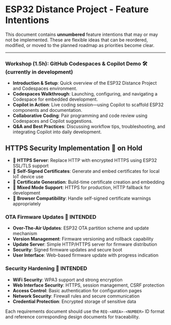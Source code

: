 # ESP32 Distance Project - Feature Intentions

This document contains **unnumbered** feature intentions that may or may not be implemented. These are flexible ideas that can be reordered, modified, or moved to the planned roadmap as priorities become clear.

---

### Workshop (1.5h): GitHub Codespaces & Copilot Demo 🛠️ **(currently in development)**

- **Introduction & Setup**: Quick overview of the ESP32 Distance Project and Codespaces environment.
- **Codespaces Walkthrough**: Launching, configuring, and navigating a Codespace for embedded development.
- **Copilot in Action**: Live coding session—using Copilot to scaffold ESP32 components and documentation.
- **Collaborative Coding**: Pair programming and code review using Codespaces and Copilot suggestions.
- **Q&A and Best Practices**: Discussing workflow tips, troubleshooting, and integrating Copilot into daily development.

## HTTPS Security Implementation 💭 **on Hold**

- 💭 **HTTPS Server**: Replace HTTP with encrypted HTTPS using ESP32 SSL/TLS support
- 💭 **Self-Signed Certificates**: Generate and embed certificates for local IoT device use
- 💭 **Certificate Generation**: Build-time certificate creation and embedding
- 💭 **Mixed Mode Support**: HTTPS for production, HTTP fallback for development
- 💭 **Browser Compatibility**: Handle self-signed certificate warnings appropriately


### OTA Firmware Updates 💭 **INTENDED**

- **Over-The-Air Updates**: ESP32 OTA partition scheme and update mechanism
- **Version Management**: Firmware versioning and rollback capability
- **Update Server**: Simple HTTP/HTTPS server for firmware distribution
- **Security**: Signed firmware updates and secure boot
- **User Interface**: Web-based firmware update with progress indication

### Security Hardening 💭 **INTENDED**

- **WiFi Security**: WPA3 support and strong encryption
- **Web Interface Security**: HTTPS, session management, CSRF protection
- **Access Control**: Basic authentication for configuration pages
- **Network Security**: Firewall rules and secure communication
- **Credential Protection**: Encrypted storage of sensitive data





Each requirements document should use the `REQ-<AREA>-<NUMBER>` ID format and reference corresponding design documents for traceability.
